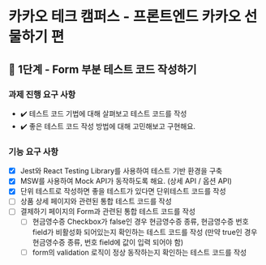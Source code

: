 # 카카오 테크 캠퍼스 - 프론트엔드 카카오 선물하기 편

## 🚀 1단계 - Form 부분 테스트 코드 작성하기

### 과제 진행 요구 사항

- ✔️ 테스트 코드 기법에 대해 살펴보고 테스트 코드를 작성
- ✔️ 좋은 테스트 코드 작성 방법에 대해 고민해보고 구현해요.

### 기능 요구 사항

- [x] Jest와 React Testing Library를 사용하여 테스트 기반 환경을 구축
- [x] MSW를 사용하여 Mock API가 동작하도록 해요. (상세 API / 옵션 API)
- [x] 단위 테스트로 작성하면 좋을 테스트가 있다면 단위테스트 코드를 작성
- [ ] 상품 상세 페이지와 관련된 통합 테스트 코드를 작성
- [ ] 결제하기 페이지의 Form과 관련된 통합 테스트 코드를 작성
  - [ ] 현금영수증 Checkbox가 false인 경우 현금영수증 종류, 현금영수증 번호 field가 비활성화 되어있는지 확인하는 테스트 코드를 작성 (만약 true인 경우 현금영수증 종류, 번호 field에 값이 입력 되어야 함)
  - [ ] form의 validation 로직이 정상 동작하는지 확인하는 테스트 코드를 작성
